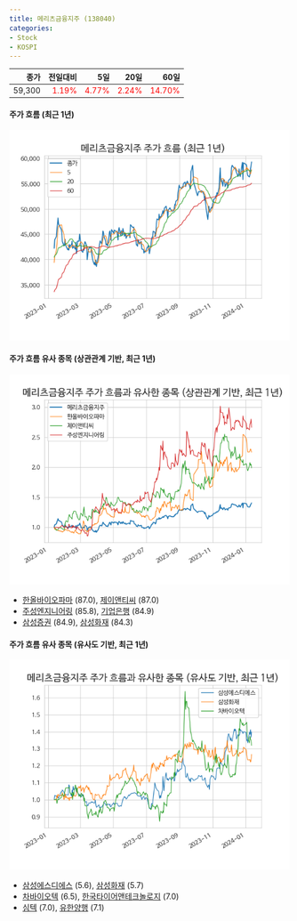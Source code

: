 ```yaml
---
title: 메리츠금융지주 (138040)
categories:
- Stock
- KOSPI
---
```


|종가|전일대비|5일|20일|60일|
|---:|-------:|--:|---:|---:|
|59,300|<span style="color: red">1.19%</span>|<span style="color: red">4.77%</span>|<span style="color: red">2.24%</span>|<span style="color: red">14.70%</span>|

<!-- more -->

#### 주가 흐름 (최근 1년)
![138040](/assets/images/stock/138040.png)


#### 주가 흐름 유사 종목 (상관관계 기반, 최근 1년)
![138040](/assets/images/stock/138040_corr.png)
- [한올바이오파마](/009420/) (87.0), [제이앤티씨](/204270/) (87.0)
- [주성엔지니어링](/036930/) (85.8), [기업은행](/024110/) (84.9)
- [삼성증권](/016360/) (84.9), [삼성화재](/000810/) (84.3)


#### 주가 흐름 유사 종목 (유사도 기반, 최근 1년)
![138040](/assets/images/stock/138040_sim.png)
- [삼성에스디에스](/018260/) (5.6), [삼성화재](/000810/) (5.7)
- [차바이오텍](/085660/) (6.5), [한국타이어앤테크놀로지](/161390/) (7.0)
- [심텍](/222800/) (7.0), [유한양행](/000100/) (7.1)